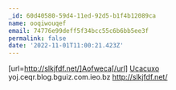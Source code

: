 ```yaml
---
_id: 60d40580-59d4-11ed-92d5-b1f4b12089ca
name: ooqiwouqef
email: 74776e99deff5f34bcc55c6b6bb5ee3f
permalink: false
date: '2022-11-01T11:00:21.423Z'
---
```

[url=http://slkjfdf.net/]Aofweca[/url] <a href="http://slkjfdf.net/">Ucacuxo</a> yoj.ceqr.blog.bguiz.com.ieo.bz http://slkjfdf.net/
